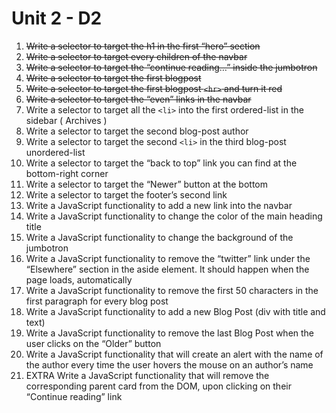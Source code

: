 # Unit 2 - D2

1. ~~Write a selector to target the h1 in the first “hero” section~~
2. ~~Write a selector to target every children of the navbar~~
3. ~~Write a selector to target the “continue reading…” inside the jumbotron~~
4. ~~Write a selector to target the first blogpost~~
5. ~~Write a selector to target the first blogpost `<hr>` and turn it red~~
6. ~~Write a selector to target the “even” links in the navbar~~
7. Write a selector to target all the `<li>` into the first ordered-list in the sidebar ( Archives )
8. Write a selector to target the second blog-post author
9. Write a selector to target the second `<li>` in the third blog-post unordered-list
10. Write a selector to target the “back to top” link you can find at the bottom-right corner
11. Write a selector to target the “Newer” button at the bottom
12. Write a selector to target the footer’s second link
13. Write a JavaScript functionality to add a new link into the navbar
14. Write a JavaScript functionality to change the color of the main heading title
15. Write a JavaScript functionality to change the background of the jumbotron
16. Write a JavaScript functionality to remove the “twitter” link under the “Elsewhere” section in the aside element. It should happen when the page loads, automatically
17. Write a JavaScript functionality to remove the first 50 characters in the first paragraph for every blog post
18. Write a JavaScript functionality to add a new Blog Post (div with title and text)
19. Write a JavaScript functionality to remove the last Blog Post when the user clicks on the “Older” button
20. Write a JavaScript functionality that will create an alert with the name of the author every time the user hovers the mouse on an author’s name
21. EXTRA Write a JavaScript functionality that will remove the corresponding parent card from the DOM, upon clicking on their “Continue reading” link

